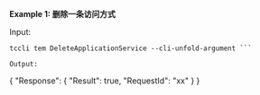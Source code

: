 **Example 1: 删除一条访问方式**



Input: 

```
tccli tem DeleteApplicationService --cli-unfold-argument ```

Output: 
```
{
    "Response": {
        "Result": true,
        "RequestId": "xx"
    }
}
```


